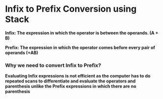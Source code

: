 # Infix to Prefix Conversion using Stack
**Infix: The expression in which the operator is between the operands. (A + B)**

**Prefix: The expression in which the operator comes before every pair of operands (+AB)**
### Why we need to convert Infix to Prefix? 
**Evaluating Infix expressions is not efficient as the computer has to do repeated scans to differentiate and evaluate the operators and parenthesis unlike the Prefix expressions in which there are no parenthesis**
